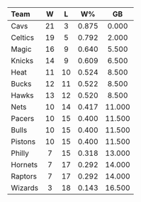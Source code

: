 | Team                             |  W  |  L  |  W%   |   GB   |
|:---------------------------------|:---:|:---:|:-----:|:------:|
| [](/r/clevelandcavs) Cavs        | 21  |  3  | 0.875 | 0.000  |
| [](/r/bostonceltics) Celtics     | 19  |  5  | 0.792 | 2.000  |
| [](/r/orlandomagic) Magic        | 16  |  9  | 0.640 | 5.500  |
| [](/r/nyknicks) Knicks           | 14  |  9  | 0.609 | 6.500  |
| [](/r/heat) Heat                 | 11  | 10  | 0.524 | 8.500  |
| [](/r/mkebucks) Bucks            | 12  | 11  | 0.522 | 8.500  |
| [](/r/atlantahawks) Hawks        | 13  | 12  | 0.520 | 8.500  |
| [](/r/gonets) Nets               | 10  | 14  | 0.417 | 11.000 |
| [](/r/pacers) Pacers             | 10  | 15  | 0.400 | 11.500 |
| [](/r/chicagobulls) Bulls        | 10  | 15  | 0.400 | 11.500 |
| [](/r/detroitpistons) Pistons    | 10  | 15  | 0.400 | 11.500 |
| [](/r/sixers) Philly             |  7  | 15  | 0.318 | 13.000 |
| [](/r/charlottehornets) Hornets  |  7  | 17  | 0.292 | 14.000 |
| [](/r/torontoraptors) Raptors    |  7  | 17  | 0.292 | 14.000 |
| [](/r/washingtonwizards) Wizards |  3  | 18  | 0.143 | 16.500 |
